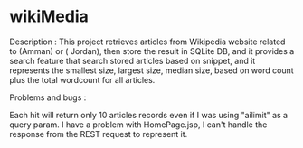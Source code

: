 # wikiMedia

Description : 
This project retrieves articles from Wikipedia website related to (Amman) or ( Jordan), then store the result in SQLite DB, and it provides a search feature that search stored articles based on snippet, and it represents the smallest size, largest size, median size, based on word count plus the total wordcount for all articles.

Problems and bugs :

Each hit will return only 10 articles records even if I was using "ailimit" as a query param.
I have a problem with HomePage.jsp, I can't handle the response from the REST request to represent it.
